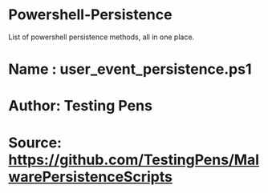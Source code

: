 # Powershell-Persistence
List of powershell persistence methods, all in one place.

# Name  : user_event_persistence.ps1
# Author: Testing Pens
# Source: https://github.com/TestingPens/MalwarePersistenceScripts

